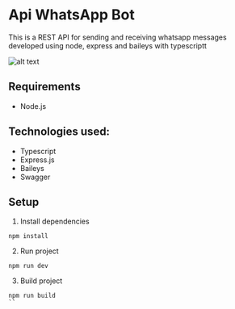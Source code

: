 # Api WhatsApp Bot

This is a REST API for sending and receiving whatsapp messages developed using node, express and baileys with typescriptt

![alt text](https://image.ibb.co/nAd9OF/logos.png "Node Typescript")

## Requirements
- Node.js

## Technologies used:
- Typescript
- Express.js
- Baileys
- Swagger

## Setup
1. Install dependencies
```
npm install
```
2. Run project
```
npm run dev
```
3. Build project
```
npm run build
``